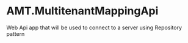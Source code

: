 # AMT.MultitenantMappingApi
Web Api app that will be used to connect to a server using Repository pattern

